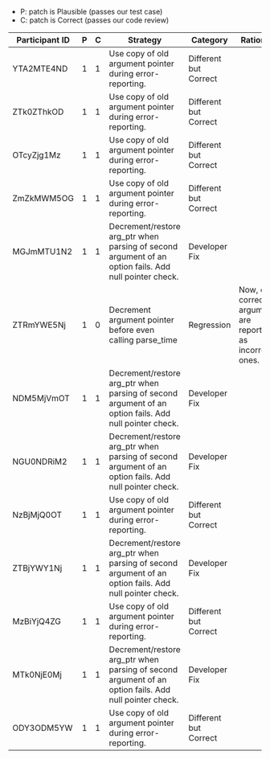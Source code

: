 * P: patch is Plausible (passes our test case)
* C: patch is Correct (passes our code review)

| Participant ID | P | C | Strategy | Category | Rationale |
| -- | -- | -- | -- | -- | -- |
| YTA2MTE4ND | 1 | 1 | Use copy of old argument pointer during error-reporting. | Different but Correct |  |
| ZTk0ZThkOD | 1 | 1 | Use copy of old argument pointer during error-reporting. | Different but Correct |  |
| OTcyZjg1Mz | 1 | 1 | Use copy of old argument pointer during error-reporting. | Different but Correct |  |
| ZmZkMWM5OG | 1 | 1 | Use copy of old argument pointer during error-reporting. | Different but Correct |  |
| MGJmMTU1N2 | 1 | 1 | Decrement/restore arg_ptr when parsing of second argument of an option fails. Add null pointer check. | Developer Fix |  |
| ZTRmYWE5Nj | 1 | 0 | Decrement argument pointer before even calling parse_time | Regression | Now, even correct arguments are reported as incorrect ones. |
| NDM5MjVmOT | 1 | 1 | Decrement/restore arg_ptr when parsing of second argument of an option fails. Add null pointer check. | Developer Fix |  |
| NGU0NDRiM2 | 1 | 1 | Decrement/restore arg_ptr when parsing of second argument of an option fails. Add null pointer check. | Developer Fix |  |
| NzBjMjQ0OT | 1 | 1 | Use copy of old argument pointer during error-reporting. | Different but Correct |  |
| ZTBjYWY1Nj | 1 | 1 | Decrement/restore arg_ptr when parsing of second argument of an option fails. Add null pointer check. | Developer Fix |  |
| MzBiYjQ4ZG | 1 | 1 | Use copy of old argument pointer during error-reporting. | Different but Correct |  |
| MTk0NjE0Mj | 1 | 1 | Decrement/restore arg_ptr when parsing of second argument of an option fails. Add null pointer check. | Developer Fix |  |
| ODY3ODM5YW | 1 | 1 | Use copy of old argument pointer during error-reporting. | Different but Correct |  |
